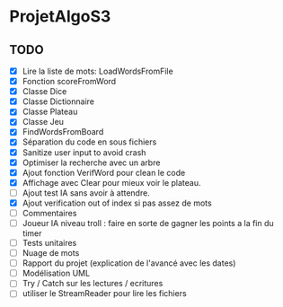 # ProjetAlgoS3


## TODO

- [x] Lire la liste de mots: LoadWordsFromFile
- [x] Fonction scoreFromWord
- [x] Classe Dice
- [x] Classe Dictionnaire
- [x] Classe Plateau
- [x] Classe Jeu
- [x] FindWordsFromBoard
- [x] Séparation du code en sous fichiers
- [x] Sanitize user input to avoid crash
- [x] Optimiser la recherche avec un arbre
- [x] Ajout fonction VerifWord pour clean le code
- [x] Affichage avec Clear pour mieux voir le plateau.
- [ ] Ajout test IA sans avoir à attendre.
- [x] Ajout verification out of index si pas assez de mots
- [ ] Commentaires
- [ ] Joueur IA niveau troll : faire en sorte de gagner les points a la fin du timer
- [ ] Tests unitaires
- [ ] Nuage de mots
- [ ] Rapport du projet (explication de l'avancé avec les dates)
- [ ] Modélisation UML
- [ ] Try / Catch sur les lectures / ecritures
- [ ] utiliser le StreamReader pour lire les fichiers
